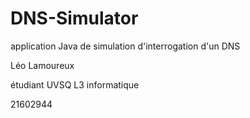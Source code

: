 # DNS-Simulator
application Java de simulation d'interrogation d'un DNS

Léo Lamoureux

étudiant UVSQ L3 informatique

21602944
